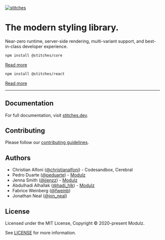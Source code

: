 <a href="https://stitches.dev">
  <img alt="stitches" src="https://stitches.dev/social.png" />
</a>

# The modern styling library.

Near-zero runtime, server-side rendering, multi-variant support, and best-in-class developer experience.

```sh
npm install @stitches/core
```

[Read more](https://github.com/modulz/stitches/tree/jn.oo/packages/core)

```sh
npm install @stitches/react
```

[Read more](https://github.com/modulz/stitches/tree/jn.oo/packages/react)

---

## Documentation

For full documentation, visit [stitches.dev](https://stitches.dev).

## Contributing

Please follow our [contributing guidelines](./CONTRIBUTING.md).

## Authors

- Christian Alfoni ([@christianalfoni](https://twitter.com/christianalfoni)) - Codesandbox, Cerebral
- Pedro Duarte ([@peduarte](https://twitter.com/peduarte)) - [Modulz](https://modulz.app)
- Jenna Smith ([@jjenzz](https://twitter.com/jjenzz)) - [Modulz](https://modulz.app)
- Abdulhadi Alhallak ([@hadi_hlk](https://twitter.com/hadi_hlk)) - [Modulz](https://modulz.app)
- Fabrice Weinberg ([@fweinb](https://twitter.com/fweinb))
- Jonathan Neal ([@jon_neal](https://twitter.com/jon_neal))

## License

Licensed under the MIT License, Copyright © 2020-present Modulz.

See [LICENSE](./LICENSE.md) for more information.
